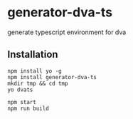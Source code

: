 # generator-dva-ts
generate typescript environment for dva

## Installation

``` shell
npm install yo -g
npm install generator-dva-ts
mkdir tmp && cd tmp
yo dvats

npm start
npm run build
```